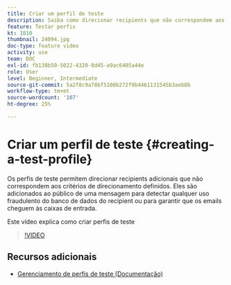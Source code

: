 ```yaml
---
title: Criar um perfil de teste
description: Saiba como direcionar recipients que não correspondem aos critérios de direcionamento definidos para detectar qualquer uso fraudulento do banco de dados do seu recipient ou para garantir que os emails cheguem às caixas de entrada.
feature: Testar perfis
kt: 1810
thumbnail: 24094.jpg
doc-type: feature video
activity: use
team: DOC
exl-id: fb138b50-5022-4320-8d45-a9ac6405a44e
role: User
level: Beginner, Intermediate
source-git-commit: 5a2f8c9a78bf5100b272f9b4461131545b3aeb8b
workflow-type: tm+mt
source-wordcount: '107'
ht-degree: 25%

---
```


# Criar um perfil de teste {#creating-a-test-profile}

Os perfis de teste permitem direcionar recipients adicionais que não correspondem aos critérios de direcionamento definidos. Eles são adicionados ao público de uma mensagem para detectar qualquer uso fraudulento do banco de dados do recipient ou para garantir que os emails cheguem às caixas de entrada.

Este vídeo explica como criar perfis de teste

>[!VIDEO](https://video.tv.adobe.com/v/24094?quality=12)

## Recursos adicionais

* [Gerenciamento de perfis de teste (Documentação)](https://experienceleague.adobe.com/docs/campaign-standard/using/profiles-and-audiences/managing-profiles/managing-test-profiles.html)
